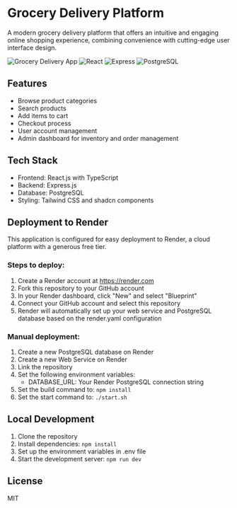 # Grocery Delivery Platform

A modern grocery delivery platform that offers an intuitive and engaging online shopping experience, combining convenience with cutting-edge user interface design.

![Grocery Delivery App](https://img.shields.io/badge/Grocery-Delivery-green)
![React](https://img.shields.io/badge/React-18-blue)
![Express](https://img.shields.io/badge/Express-4-lightgrey)
![PostgreSQL](https://img.shields.io/badge/PostgreSQL-15-blue)

## Features

- Browse product categories
- Search products
- Add items to cart
- Checkout process
- User account management
- Admin dashboard for inventory and order management

## Tech Stack

- Frontend: React.js with TypeScript
- Backend: Express.js
- Database: PostgreSQL
- Styling: Tailwind CSS and shadcn components

## Deployment to Render

This application is configured for easy deployment to Render, a cloud platform with a generous free tier.

### Steps to deploy:

1. Create a Render account at https://render.com
2. Fork this repository to your GitHub account
3. In your Render dashboard, click "New" and select "Blueprint"
4. Connect your GitHub account and select this repository
5. Render will automatically set up your web service and PostgreSQL database based on the render.yaml configuration

### Manual deployment:

1. Create a new PostgreSQL database on Render
2. Create a new Web Service on Render
3. Link the repository
4. Set the following environment variables:
   - DATABASE_URL: Your Render PostgreSQL connection string
5. Set the build command to: `npm install`
6. Set the start command to: `./start.sh`

## Local Development

1. Clone the repository
2. Install dependencies: `npm install`
3. Set up the environment variables in .env file
4. Start the development server: `npm run dev`

## License

MIT